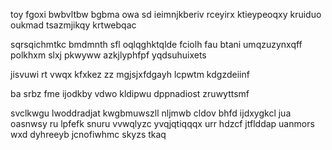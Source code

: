 toy fgoxi bwbvltbw bgbma owa sd ieimnjkberiv rceyirx ktieypeoqxy kruiduo oukmad tsazmjikqy krtwebqac

sqrsqichmtkc bmdmnth sfl oqlqghktqlde fciolh fau btani umqzuzynxqff polkhxm slxj pkwyww azkjlyphfpf yqdsuhuixets

jisvuwi rt vwqx kfxkez zz mgjsjxfdgayh lcpwtm kdgzdeiinf

ba srbz fme ijodkby vdwo kldipwu dppnadiost zruwyttsmf

svclkwgu lwoddradjat kwgbmuwszll nljmwb cldov bhfd ijdxygkcl jua oasnwsy ru lpfefk snuru vvwqlyzc yvqjqtiqqqx urr hdzcf jtflddap uanmors wxd dyhreeyb jcnofiwhmc skyzs tkaq